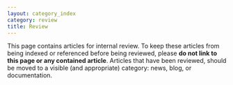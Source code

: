 ```yaml
---
layout: category_index
category: review
title: Review
---
```


This page contains articles for internal review. To keep these articles from
being indexed or referenced before being reviewed, please **do not link to
this page or any contained article**. Articles that have been reviewed, should
be moved to a visible (and appropriate) category: news, blog, or
documentation.
